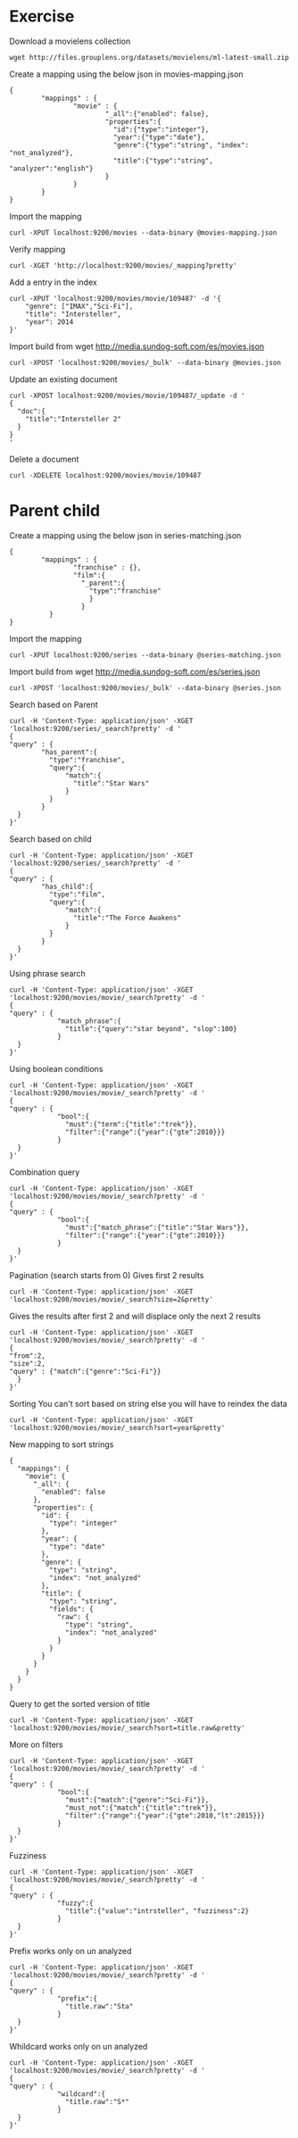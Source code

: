 # Exercise
Download a movielens collection
```
wget http://files.grouplens.org/datasets/movielens/ml-latest-small.zip
```
Create a mapping using the below json in movies-mapping.json

```
{
        "mappings" : {
                "movie" : {
                        "_all":{"enabled": false},
                        "properties":{
                          "id":{"type":"integer"},
                          "year":{"type":"date"},
                          "genre":{"type":"string", "index": "not_analyzed"},
                          "title":{"type":"string", "analyzer":"english"}
                        }                        
                }
        }
}
```
Import the mapping
```
curl -XPUT localhost:9200/movies --data-binary @movies-mapping.json
```
Verify mapping
```
curl -XGET 'http://localhost:9200/movies/_mapping?pretty'
```
Add a entry in the index
```
curl -XPUT 'localhost:9200/movies/movie/109487' -d '{
    "genre": ["IMAX","Sci-Fi"],
    "title": "Intersteller",
    "year": 2014
}'
```
Import build from wget http://media.sundog-soft.com/es/movies.json
```
curl -XPOST 'localhost:9200/movies/_bulk' --data-binary @movies.json
```
Update an existing document
```
curl -XPOST localhost:9200/movies/movie/109487/_update -d '
{
  "doc":{
    "title":"Intersteller 2"
  }
}
'
```
Delete a document
```
curl -XDELETE localhost:9200/movies/movie/109487
```

# Parent child

Create a mapping using the below json in series-matching.json

```
{
        "mappings" : {
                "franchise" : {},
                "film":{
                  "_parent":{
                    "type":"franchise"
                    }
                  }                        
          }
}

```
Import the mapping
```
curl -XPUT localhost:9200/series --data-binary @series-matching.json
```
Import build from wget http://media.sundog-soft.com/es/series.json
```
curl -XPOST 'localhost:9200/movies/_bulk' --data-binary @series.json
```
Search based on Parent
```
curl -H 'Content-Type: application/json' -XGET 'localhost:9200/series/_search?pretty' -d '
{
"query" : {
        "has_parent":{
          "type":"franchise",
          "query":{
              "match":{
                "title":"Star Wars"
              }
          }
        }
  }
}'
```
Search based on child
```
curl -H 'Content-Type: application/json' -XGET 'localhost:9200/series/_search?pretty' -d '
{
"query" : {
        "has_child":{
          "type":"film",
          "query":{
              "match":{
                "title":"The Force Awakens"
              }
          }
        }
  }
}'
```
Using phrase search
```
curl -H 'Content-Type: application/json' -XGET 'localhost:9200/movies/movie/_search?pretty' -d '
{
"query" : {
            "match_phrase":{
              "title":{"query":"star beyond", "slop":100}
            }
  }
}'
```
Using boolean conditions
```
curl -H 'Content-Type: application/json' -XGET 'localhost:9200/movies/movie/_search?pretty' -d '
{
"query" : {
            "bool":{
              "must":{"term":{"title":"trek"}},
              "filter":{"range":{"year":{"gte":2010}}}
            }
  }
}'
```
Combination query
```
curl -H 'Content-Type: application/json' -XGET 'localhost:9200/movies/movie/_search?pretty' -d '
{
"query" : {
            "bool":{
              "must":{"match_phrase":{"title":"Star Wars"}},
              "filter":{"range":{"year":{"gte":2010}}}
            }
  }
}'
```

Pagination (search starts from 0)
Gives first 2 results
```
curl -H 'Content-Type: application/json' -XGET 'localhost:9200/movies/movie/_search?size=2&pretty'
```
Gives the results after first 2 and will displace only the next 2 results
```
curl -H 'Content-Type: application/json' -XGET 'localhost:9200/movies/movie/_search?pretty' -d '
{
"from":2,
"size":2,
"query" : {"match":{"genre":"Sci-Fi"}}
  }
}'
```

Sorting
You can't sort based on string else you will have to reindex the data
```
curl -H 'Content-Type: application/json' -XGET 'localhost:9200/movies/movie/_search?sort=year&pretty'
```

New mapping to sort strings
```
{
  "mappings": {
    "movie": {
      "_all": {
        "enabled": false
      },
      "properties": {
        "id": {
          "type": "integer"
        },
        "year": {
          "type": "date"
        },
        "genre": {
          "type": "string",
          "index": "not_analyzed"
        },
        "title": {
          "type": "string",
          "fields": {
            "raw": {
              "type": "string",
              "index": "not_analyzed"
            }
          }
        }
      }
    }
  }
}
```
Query to get the sorted version of title
```
curl -H 'Content-Type: application/json' -XGET 'localhost:9200/movies/movie/_search?sort=title.raw&pretty'
```

More on filters
```
curl -H 'Content-Type: application/json' -XGET 'localhost:9200/movies/movie/_search?pretty' -d '
{
"query" : {
            "bool":{
              "must":{"match":{"genre":"Sci-Fi"}},
              "must_not":{"match":{"title":"trek"}},
              "filter":{"range":{"year":{"gte":2010,"lt":2015}}}
            }
  }
}'
```

Fuzziness
```
curl -H 'Content-Type: application/json' -XGET 'localhost:9200/movies/movie/_search?pretty' -d '
{
"query" : {
            "fuzzy":{
              "title":{"value":"intrsteller", "fuzziness":2}
            }
  }
}'
```

Prefix works only on un analyzed
```
curl -H 'Content-Type: application/json' -XGET 'localhost:9200/movies/movie/_search?pretty' -d '
{
"query" : {
            "prefix":{
              "title.raw":"Sta"
            }
  }
}'
```
Whildcard works only on un analyzed
```
curl -H 'Content-Type: application/json' -XGET 'localhost:9200/movies/movie/_search?pretty' -d '
{
"query" : {
            "wildcard":{
              "title.raw":"S*"
            }
  }
}'
